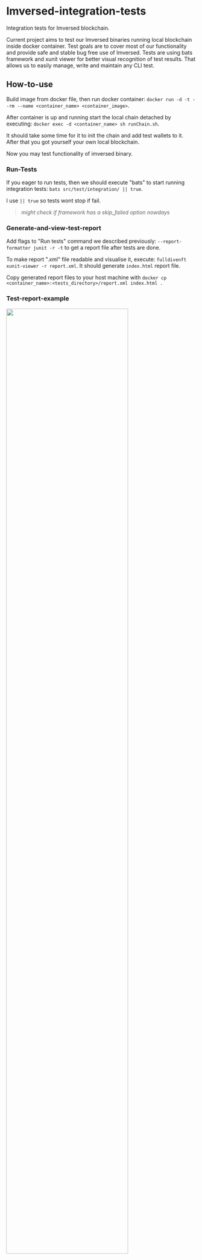 # Imversed-integration-tests
Integration tests for Imversed blockchain.

Current project aims to test our Imversed binaries running local blockchain inside docker container.
Test goals are to cover most of our functionality and provide safe and stable bug free use of Imversed.
Tests are using bats framework and xunit viewer for better visual recognition of test results. 
That allows us to easily manage, write and maintain any CLI test.

## How-to-use
Build image from docker file, then run docker container:
`docker run -d -t --rm --name <container_name> <container_image>`.

After container is up and running start the local chain detached by executing:
`docker exec -d <container_name> sh runChain.sh`.

It should take some time for it to init the chain and add test wallets to it.
After that you got yourself your own local blockchain.

Now you may test functionality of imversed binary.

### Run-Tests
If you eager to run tests, then we should execute "bats" to start running integration tests:
`bats src/test/integration/ || true`.

I use `|| true` so tests wont stop if fail.
>*might check if framework has a skip_failed option nowdays*

### Generate-and-view-test-report
Add flags to "Run tests" command we described previously:
`--report-formatter junit -r -t` to get a report file after tests are done.

To make report ".xml" file readable and visualise it, execute: `fulldivenft xunit-viewer -r report.xml`.
It should generate `index.html` report file.

Copy generated report files to your host machine with `docker cp <container_name>:<tests_directory>/report.xml index.html .`

### Test-report-example

<img src=https://user-images.githubusercontent.com/71702772/176718783-63a16a2d-3068-40fd-aedb-431bab653a45.png width=80%>
